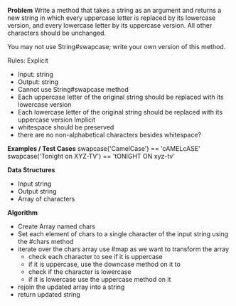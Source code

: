 **Problem**
Write a method that takes a string as an argument and returns a new string in which every uppercase letter is replaced by its lowercase version, 
and every lowercase letter by its uppercase version. All other characters should be unchanged.

You may not use String#swapcase; write your own version of this method.

Rules:
Explicit
  - Input: string
  - Output: string
  - Cannot use String#swapcase method
  - Each uppercase letter of the original string should be replaced with its lowercase version
  - Each lowercase letter of the original string should be replaced with its uppercase version
Implicit
  - whitespace should be preserved
  - there are no non-alphabetical characters besides whitespace?


**Examples / Test Cases**
swapcase('CamelCase') == 'cAMELcASE'
swapcase('Tonight on XYZ-TV') == 'tONIGHT ON xyz-tv'


**Data Structures**
- Input string
- Output string
- Array of characters

**Algorithm**
- Create Array named chars 
- Set each element of chars to a single character of the input string using the #chars method
- iterate over the chars array use #map as we want to transform the array
  - check each character to see if it is uppercase
  - if it is uppercase, use the downcase method on it to 
  - check if the character is lowercase
  - if it is lowercase use the uppercase method on it
- rejoin the updated array into a string
- return updated string